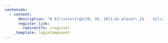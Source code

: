 ```yaml
---
contenido:
  - content:
      description: "# ${\\color{rgb(20, 20, 20)}¡Un placer\_}$    ${\\color{#bd10e0}verte}$    ${\\color{rgb(20, 20, 20)}\_de nuevo por aquí!}$ \n\nHola mundodo, esto es un nuevo campo, por lo que no es complicado añadirlo, solo espero que se guarde correctamente\n"
      register_link:
        redirectTo: /register
    _template: loginComponent
---
```


